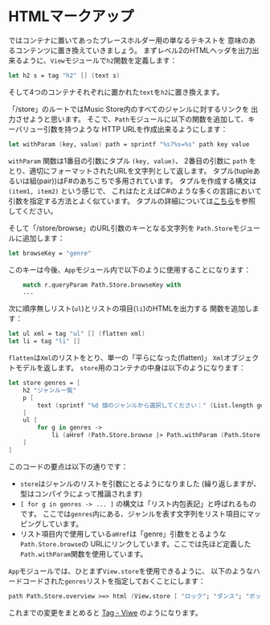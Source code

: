 HTMLマークアップ
================

ではコンテナに置いてあったプレースホルダー用の単なるテキストを
意味のあるコンテンツに置き換えていきましょう。
まずレベル2のHTMLヘッダを出力出来るように、`View`モジュールで`h2`関数を定義します：

````fsharp
let h2 s = tag "h2" [] (text s)
````

そして4つのコンテナそれぞれに置かれた`text`を`h2`に置き換えます。

「/store」のルートではMusic Store内のすべてのジャンルに対するリンクを
出力させようと思います。
そこで、`Path`モジュールに以下の関数を追加して、キーバリュー引数を持つような
HTTP URLを作成出来るようにします：

````fsharp
let withParam (key, value) path = sprintf "%s?%s=%s" path key value
````

`withParam` 関数は1番目の引数にタプル `(key, value)`、
2番目の引数に `path` をとり、適切にフォーマットされたURLを文字列として返します。
タプル(tupleあるいは組(pair))はF#のあちこちで多用されています。
タプルを作成する構文は `(item1, item2)` という感じで、
これはたとえばC#のような多くの言語において引数を指定する方法とよく似ています。
タプルの詳細については[こちら][tuple]を参照してください。

そして「/store/browse」のURL引数のキーとなる文字列を
`Path.Store`モジュールに追加します：

````fsharp
let browseKey = "genre"
````

このキーは今後、`App`モジュール内で以下のように使用することになります：

````fsharp
    match r.queryParam Path.Store.browseKey with
    ...
````

次に順序無しリスト(`ul`)とリストの項目(`li`)のHTMLを出力する
関数を追加します：

````fsharp
let ul xml = tag "ul" [] (flatten xml)
let li = tag "li" []
````

`flatten`は`Xml`のリストをとり、単一の「平らになった(flatten)」
`Xml`オブジェクトモデルを返します。
`store`用のコンテナの中身は以下のようになります：

````fsharp
let store genres = [
    h2 "ジャンル一覧"
    p [
        text (sprintf "%d 個のジャンルから選択してください：" (List.length genres))
    ]
    ul [
        for g in genres ->
            li (aHref (Path.Store.browse |> Path.withParam (Path.Store.browseKey, g)) (text g))
    ]
]
````

このコードの要点は以下の通りです：

* `store`はジャンルのリストを引数にとるようになりました
  (繰り返しますが、型はコンパイラによって推論されます)
* `[ for g in genres -> ... ]` の構文は「リスト内包表記」と呼ばれるものです。
  ここでは`genres`内にある、ジャンルを表す文字列をリスト項目にマッピングしています。
* リスト項目内で使用している`aHref`は「genre」引数をとるような`Path.Store.browse`の
  URLにリンクしています。ここでは先ほど定義した`Path.withParam`関数を使用しています。

`App`モジュールでは、ひとまず`View.store`を使用できるように、
以下のようなハードコードされた`genres`リストを指定しておくことにします：

````fsharp
path Path.Store.overview >=> html (View.store [ "ロック"; "ダンス"; "ポップ"])
````

これまでの変更をまとめると [Tag - Viwe][tag_view] のようになります。


[tuple]: http://fsharpforfunandprofit.com/posts/tuples/
[tag_view]: https://github.com/theimowski/SuaveMusicStore/tree/view
